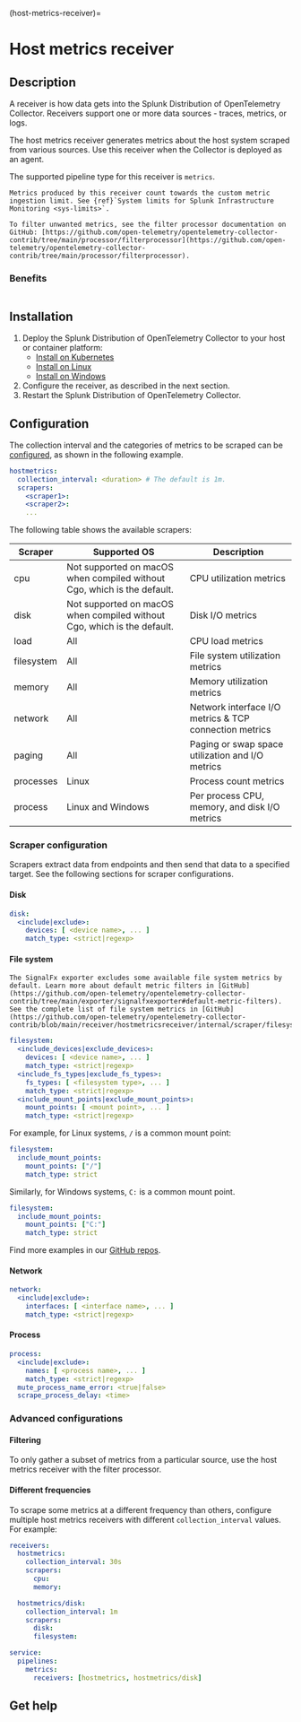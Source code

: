 (host-metrics-receiver)=

# Host metrics receiver

<meta name="Description" content="Documentation on the host metrics receiver">

## Description

A receiver is how data gets into the Splunk Distribution of OpenTelemetry Collector. Receivers support one or more data sources - traces, metrics, or logs.

The host metrics receiver generates metrics about the host system scraped from various sources. Use this receiver when the Collector is deployed as an agent.

The supported pipeline type for this receiver is `metrics`.

```{note}
Metrics produced by this receiver count towards the custom metric ingestion limit. See {ref}`System limits for Splunk Infrastructure Monitoring <sys-limits>`.

To filter unwanted metrics, see the filter processor documentation on GitHub: [https://github.com/open-telemetry/opentelemetry-collector-contrib/tree/main/processor/filterprocessor](https://github.com/open-telemetry/opentelemetry-collector-contrib/tree/main/processor/filterprocessor).
```

### Benefits

```{include} /_includes/benefits.md
```

## Installation

1. Deploy the Splunk Distribution of OpenTelemetry Collector to your host or container platform:
   - <a href="https://docs.splunk.com/Observability/gdi/opentelemetry/install-k8s.html" target="_blank">Install on Kubernetes</a>
   - <a href="https://docs.splunk.com/Observability/gdi/opentelemetry/install-linux.html" target="_blank">Install on Linux</a>
   - <a href="https://docs.splunk.com/Observability/gdi/opentelemetry/install-windows.html" target="_blank">Install on Windows</a>
2. Configure the receiver, as described in the next section.
3. Restart the Splunk Distribution of OpenTelemetry Collector.

## Configuration

The collection interval and the categories of metrics to be scraped can be [configured](#scraper-configuration), as shown in the following example.

```yaml
hostmetrics:
  collection_interval: <duration> # The default is 1m.
  scrapers:
    <scraper1>:
    <scraper2>:
    ...
```

The following table shows the available scrapers:

| Scraper    | Supported OS                                                            | Description                                            |
|------------|-------------------------------------------------------------------------|--------------------------------------------------------|
| cpu        | Not supported on macOS when compiled without Cgo, which is the default. | CPU utilization metrics                                |
| disk       | Not supported on macOS when compiled without Cgo, which is the default. | Disk I/O metrics                                       |
| load       | All                                                                     | CPU load metrics                                       |
| filesystem | All                                                                     | File system utilization metrics                        |
| memory     | All                                                                     | Memory utilization metrics                             |
| network    | All                                                                     | Network interface I/O metrics & TCP connection metrics |
| paging     | All                                                                     | Paging or swap space utilization and I/O metrics       |
| processes  | Linux                                                                   | Process count metrics                                  |
| process    | Linux and Windows                                                       | Per process CPU, memory, and disk I/O metrics          |

### Scraper configuration

Scrapers extract data from endpoints and then send that data to a specified target. See the following sections for scraper configurations.

#### Disk

```yaml
disk:
  <include|exclude>:
    devices: [ <device name>, ... ]
    match_type: <strict|regexp>
```

#### File system

```{note}
The SignalFx exporter excludes some available file system metrics by default. Learn more about default metric filters in [GitHub](https://github.com/open-telemetry/opentelemetry-collector-contrib/tree/main/exporter/signalfxexporter#default-metric-filters). See the complete list of file system metrics in [GitHub](https://github.com/open-telemetry/opentelemetry-collector-contrib/blob/main/receiver/hostmetricsreceiver/internal/scraper/filesystemscraper/documentation.md). 
```

```yaml
filesystem:
  <include_devices|exclude_devices>:
    devices: [ <device name>, ... ]
    match_type: <strict|regexp>
  <include_fs_types|exclude_fs_types>:
    fs_types: [ <filesystem type>, ... ]
    match_type: <strict|regexp>
  <include_mount_points|exclude_mount_points>:
    mount_points: [ <mount point>, ... ]
    match_type: <strict|regexp>
```

For example, for Linux systems, `/` is a common mount point:

```yaml
filesystem:
  include_mount_points:
    mount_points: ["/"]
    match_type: strict
```

Similarly, for Windows systems, `C:` is a common mount point.

```yaml
filesystem:
  include_mount_points:
    mount_points: ["C:"]
    match_type: strict
```

Find more examples in our <a href="https://github.com/signalfx/splunk-otel-collector-chart/blob/e9c3758ee9fa8b82c0ec67a5f855095d624b5178/helm-charts/splunk-otel-collector/templates/daemonset.yaml#L450">GitHub repos</a>.

#### Network

```yaml
network:
  <include|exclude>:
    interfaces: [ <interface name>, ... ]
    match_type: <strict|regexp>
```

#### Process

```yaml
process:
  <include|exclude>:
    names: [ <process name>, ... ]
    match_type: <strict|regexp>
  mute_process_name_error: <true|false>
  scrape_process_delay: <time>
```

### Advanced configurations

#### Filtering

To only gather a subset of metrics from a particular source, use the host metrics receiver with the filter processor.

#### Different frequencies

To scrape some metrics at a different frequency than others, configure multiple host metrics receivers with different `collection_interval` values. For example:

```yaml
receivers:
  hostmetrics:
    collection_interval: 30s
    scrapers:
      cpu:
      memory:

  hostmetrics/disk:
    collection_interval: 1m
    scrapers:
      disk:
      filesystem:

service:
  pipelines:
    metrics:
      receivers: [hostmetrics, hostmetrics/disk]

```

## Get help

```{include} /_includes/troubleshooting.md
```
